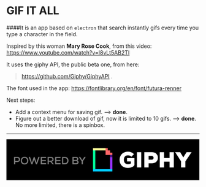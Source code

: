 GIF IT ALL
==========

####It is an app based on `electron` that search instantly gifs every time you type a character in the field.

Inspired by this woman **Mary Rose Cook**, from this video:
https://www.youtube.com/watch?v=I8vLt5AB2TI

It uses the giphy API, the public beta one, from here:
> https://github.com/Giphy/GiphyAPI .

The font used in the app:
https://fontlibrary.org/en/font/futura-renner

Next steps:
- Add a context menu for saving gif. --> **done**.
- Figure out a better download of gif, now it is limited to 10 gifs. --> **done**. No more limited, there is a spinbox.


-----------------------------------------------------------------------------
![alt tag](https://raw.githubusercontent.com/cbarGit/GIA/master/img/logo.png)